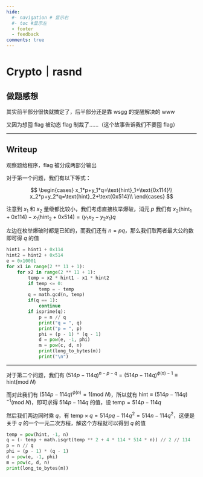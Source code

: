 ```yaml
---
hide:
  #- navigation # 显示右
  #- toc #显示左
  - footer
  - feedback
comments: true
--- 
```


# Crypto｜rasnd

## 做题感想

其实前半部分很快就搞定了，后半部分还是靠 wsgg 的提醒解决的 www

又因为想囤 flag 被动态 flag 制裁了……（这个故事告诉我们不要囤 flag）
***
## Writeup

观察题给程序，flag 被分成两部分输出

对于第一个问题，我们有以下等式：

$$
\begin{cases}
x_1*p+y_1*q=\text{hint}_1+\text{0x114}\\
x_2*p+y_2*q=\text{hint}_2+\text{0x514}\\
\end{cases}
$$

注意到 $x_1$ 和 $x_2$ 量级都比较小，我们考虑直接枚举爆破，消元 $p$ 我们有 $x_2(\text{hint}_1+\text{0x114})-x_1(\text{hint}_2+\text{0x514})=(y_1x_2-y_2x_1)q$

左边在枚举爆破时都是已知的，而我们还有 $n=pq$，那么我们取两者最大公约数即可得 $q$ 的值

```python title="Solution1.py"
hint1 = hint1 + 0x114
hint2 = hint2 + 0x514
e = 0x10001
for x1 in range(2 ** 11 + 1):
    for x2 in range(2 ** 11 + 1):
        temp = x2 * hint1 - x1 * hint2
        if temp <= 0:
            temp = - temp
        q = math.gcd(n, temp)
        if(q == 1):
            continue
        if isprime(q):
            p = n // q
            print("q = ", q)
            print("p = ", p)
            phi = (p - 1) * (q - 1)
            d = pow(e, -1, phi)
            m = pow(c, d, n)
            print(long_to_bytes(m))
            print("\n")
```
***
对于第二个问题，我们有 $(514p-114q)^{n-p-q}=(514p-114q)^{\phi(n)-1}\equiv\text{hint}(\text{mod }N)$

而对此我们有 $(514p-114q)^{\phi(n)}=1(\text{mod }N)$，所以就有 $\text{hint}\equiv(514p-114q)^{-1}(\text{mod }N)$，即可求得 $514p-114q$ 的值，设 $\text{temp}=514p-114q$

然后我们两边同时乘 $q$，有 $\text{temp}\times q=514pq-114q^2=514n-114q^2$，这便是关于 $q$ 的一个一元二次方程，解这个方程就可以得到 $q$ 的值

```python title="Solution2.py"
temp = pow(hint, -1, n)
q = (- temp + math.isqrt(temp ** 2 + 4 * 114 * 514 * n)) // 2 // 114
p = n // q
phi = (p - 1) * (q - 1)
d = pow(e, -1, phi)
m = pow(c, d, n)
print(long_to_bytes(m))
```